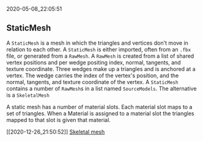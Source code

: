 2020-05-08_22:05:51

## StaticMesh

A `StaticMesh` is a mesh in which the triangles and vertices don't move in relation to each other.
A `StaticMesh` is either imported, often from an `.fbx` file, or generated from a `RawMesh`.
A `RawMesh` is created from a list of shared vertex positions and per wedge positing index, normal, tangents, and texture coordinate.
Three wedges make up a triangles and is anchored at a vertex.
The wedge carries the index of the vertex's position, and the normal, tangents, and texture coordinate of the vertex.
A `StaticMesh` contains a number of `RawMesh`s in a list named `SourceModels`.
The alternative is a `SkeletalMesh`

A static mesh has a number of material slots.
Each material slot maps to a set of triangles.
When a Material is assigned to a material slot the triangles mapped to that slot is given that material.


[[2020-12-26_21:50:52]] [Skeletal mesh](./Skeletal%20mesh.md)  